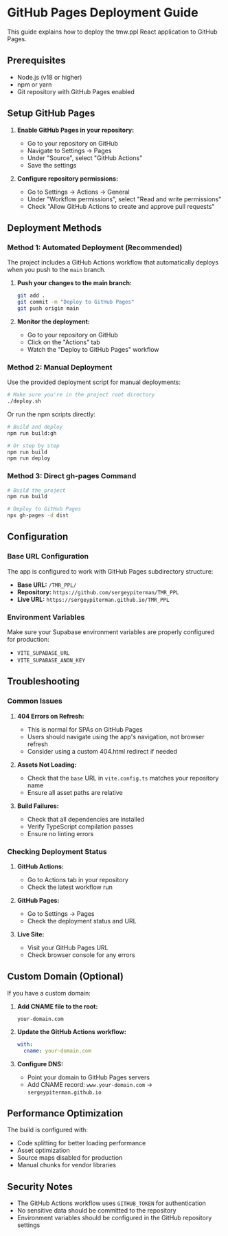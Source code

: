 # GitHub Pages Deployment Guide

This guide explains how to deploy the tmw.ppl React application to GitHub Pages.

## Prerequisites

- Node.js (v18 or higher)
- npm or yarn
- Git repository with GitHub Pages enabled

## Setup GitHub Pages

1. **Enable GitHub Pages in your repository:**
   - Go to your repository on GitHub
   - Navigate to Settings → Pages
   - Under "Source", select "GitHub Actions"
   - Save the settings

2. **Configure repository permissions:**
   - Go to Settings → Actions → General
   - Under "Workflow permissions", select "Read and write permissions"
   - Check "Allow GitHub Actions to create and approve pull requests"

## Deployment Methods

### Method 1: Automated Deployment (Recommended)

The project includes a GitHub Actions workflow that automatically deploys when you push to the `main` branch.

1. **Push your changes to the main branch:**
   ```bash
   git add .
   git commit -m "Deploy to GitHub Pages"
   git push origin main
   ```

2. **Monitor the deployment:**
   - Go to your repository on GitHub
   - Click on the "Actions" tab
   - Watch the "Deploy to GitHub Pages" workflow

### Method 2: Manual Deployment

Use the provided deployment script for manual deployments:

```bash
# Make sure you're in the project root directory
./deploy.sh
```

Or run the npm scripts directly:

```bash
# Build and deploy
npm run build:gh

# Or step by step
npm run build
npm run deploy
```

### Method 3: Direct gh-pages Command

```bash
# Build the project
npm run build

# Deploy to GitHub Pages
npx gh-pages -d dist
```

## Configuration

### Base URL Configuration

The app is configured to work with GitHub Pages subdirectory structure:

- **Base URL:** `/TMR_PPL/`
- **Repository:** `https://github.com/sergeypiterman/TMR_PPL`
- **Live URL:** `https://sergeypiterman.github.io/TMR_PPL`

### Environment Variables

Make sure your Supabase environment variables are properly configured for production:

- `VITE_SUPABASE_URL`
- `VITE_SUPABASE_ANON_KEY`

## Troubleshooting

### Common Issues

1. **404 Errors on Refresh:**
   - This is normal for SPAs on GitHub Pages
   - Users should navigate using the app's navigation, not browser refresh
   - Consider using a custom 404.html redirect if needed

2. **Assets Not Loading:**
   - Check that the `base` URL in `vite.config.ts` matches your repository name
   - Ensure all asset paths are relative

3. **Build Failures:**
   - Check that all dependencies are installed
   - Verify TypeScript compilation passes
   - Ensure no linting errors

### Checking Deployment Status

1. **GitHub Actions:**
   - Go to Actions tab in your repository
   - Check the latest workflow run

2. **GitHub Pages:**
   - Go to Settings → Pages
   - Check the deployment status and URL

3. **Live Site:**
   - Visit your GitHub Pages URL
   - Check browser console for any errors

## Custom Domain (Optional)

If you have a custom domain:

1. **Add CNAME file to the root:**
   ```
   your-domain.com
   ```

2. **Update the GitHub Actions workflow:**
   ```yaml
   with:
     cname: your-domain.com
   ```

3. **Configure DNS:**
   - Point your domain to GitHub Pages servers
   - Add CNAME record: `www.your-domain.com` → `sergeypiterman.github.io`

## Performance Optimization

The build is configured with:
- Code splitting for better loading performance
- Asset optimization
- Source maps disabled for production
- Manual chunks for vendor libraries

## Security Notes

- The GitHub Actions workflow uses `GITHUB_TOKEN` for authentication
- No sensitive data should be committed to the repository
- Environment variables should be configured in the GitHub repository settings

